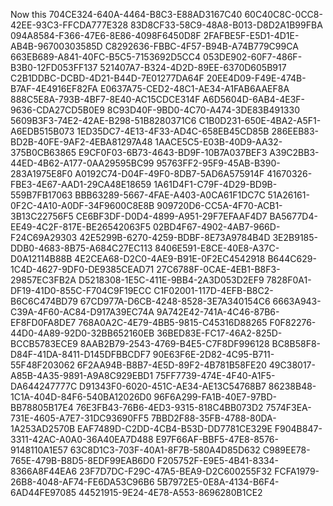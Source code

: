 Now this
704CE324-640A-4464-B8C3-E88AD3167C40
60C40C8C-0CC8-42EE-93C3-FFCDA777E328
83D8CF33-58C9-48A8-B013-D8D2A1B99FBA
094A8584-F366-47E6-8E86-4098F6450D8F
2FAFBE5F-E5D1-4D1E-AB4B-96700303585D
C8292636-FBBC-4F57-B94B-A74B779C99CA
663EB689-A841-40FC-B5C5-7153692D5CC4
053DE902-60F7-486F-B3B0-12FD053FF137
521407A7-B324-4D2D-89EE-6370D605B917
C2B1DDBC-DCBD-4D21-B44D-7E01277DA64F
20EE4D09-F49E-474B-B7AF-4E4916EF82FA
E0637A75-CED2-48C1-AE34-A1FAB6AAEF8A
888C5E8A-793B-4BF7-8E40-AC15CDCE314F
A6D5604D-6AB4-4E3F-9636-CDA27CD5B0E9
8C93D40F-9BD0-4C70-A474-3DE83B491330
5609B3F3-74E2-42AE-B298-51B8280371C6
C1B0D231-650E-4BA2-A5F1-A6EDB515B073
1ED35DC7-4E13-4F33-AD4C-658EB45CD85B
286EEB83-BD2B-40FE-9AF2-4EBA81297A48
1AACE5C5-E03B-40D9-AA32-375B0CB63865
E9CF0F03-6B73-4643-BD9F-10B7A037BEF3
A39C2BB3-44ED-4B62-A177-0AA29595BC99
95763FF2-95F9-45AB-B390-283A1975E8F0
A0192C74-D04F-49F0-8DB7-5AD6A575914F
41670326-FBE3-4E67-AAD1-29CA48E18659
1A61D4F1-C79F-4D29-BD9B-559B7FB17063
BBB63289-5667-4FAE-A403-A0CA61F1DC7C
51A26161-0F2C-4A10-A0DF-34F9600C8E8B
909720D6-CC5A-4F70-ACB1-3B13C22756F5
CE6BF3DF-D0D4-4899-A951-29F7EFAAF4D7
BA5677D4-EE49-4C2F-817E-BE26542063F5
02BD4F67-4902-4AB7-966D-F24C69A29303
42E5299B-6270-4259-BDBF-8E73A9784B4D
3E2B9185-DDB0-4683-8B75-A684C27EC113
8406E591-E8CE-40E8-A37C-D0A12114B88B
4E2CEA68-D2C0-4AE9-B91E-0F2EC4542918
B644C629-1C4D-4627-9DF0-DE9385CEAD71
27C6788F-0CAE-4EB1-B8F3-29857EC3FB2A
D5218308-1E5C-411E-9BB4-2A3D053D2EF9
7828F0A1-DF19-41D0-855C-F704C9F19ECC
C1F02001-117D-4EFB-B8C2-B6C6C474BD79
67CD977A-D6CB-4248-8528-3E7A340154C6
6663A943-C39A-4F60-AC84-D917A39EC74A
9A742E42-741A-4C46-87B6-EF8FD0FA8DE7
768A0A2C-4E79-4BB5-9815-C45316D88265
F0F82276-44D0-4A89-92D0-32BB652160EB
36BED83E-FC17-46A2-825D-BCCB5783ECE9
8AAB2B79-2543-4769-B4E5-C7F8DF996128
BC8B58F8-D84F-41DA-8411-D145DFBBCDF7
90E63F6E-2D82-4C95-B711-55F48F203062
6F2AA94B-B8B7-4E5D-89F2-4B781B58FE20
49C38017-A85B-4A35-9891-A9A8C929EBD1
75FF7739-474E-4F40-A1F5-DA644247777C
D91343F0-6020-451C-AE34-AE13C54768B7
86238B48-1C1A-404D-84F6-540BA12026D0
96F6A299-FA1B-40E7-97BD-BB78805B17E4
76E3FB43-76B6-4ED3-9315-818C4BB073D2
7574F3EA-731E-4605-A7E7-31DC93690FF5
7BBD2F88-35FB-4788-80DA-1A253AD2570B
EAF7489D-C2DD-4CB4-B53D-DD7781CE329E
F904B847-3311-42AC-A0A0-36A40EA7D488
E97F66AF-BBF5-47E8-8576-9148110A1E57
63C8D1C3-703F-40A1-8F7B-580A4D85D632
C989EE78-765E-479B-B8D5-8EDF99EAB6D0
F205752F-E9E5-4B41-8334-8366A8F44EA6
23F7D7DC-F29C-47A5-BEA9-D2C600255F32
FCFA1979-26B8-4048-AF74-FE6DA53C96B6
5B7972E5-0E8A-4134-B6F4-6AD44FE97085
44521915-9E24-4E78-A553-8696280B1CE2
